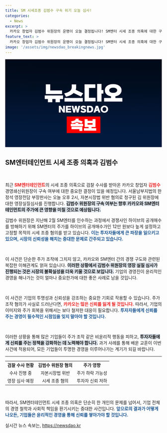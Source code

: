```yaml
---
title: SM 시세조종 김범수 구속 위기 오늘 심사!
categories:
  - News
excerpt: >
  카카오 창업자 김범수 위원장의 운명이 오늘 결정됩니다! SM엔터 시세 조종 의혹에 대한 구속영장 실질심사가 오후 2시 진행되며, 결과에 따라 큰 파장이 예상됩니다.
feature_text: >
  카카오 창업자 김범수 위원장의 운명이 오늘 결정됩니다! SM엔터 시세 조종 의혹에 대한 구속영장 실질심사가 오후 2시 진행되며, 결과에 따라 큰 파장이 예상됩니다.
image: '/assets/img/newsdao_breakingnews.jpg'
---
```


<p><img src="/assets/img/newsdao_breakingnews.jpg" alt="firstkoreanews 속보" /></p>

<h2 data-ke-size="size26">SM엔터테인먼트 시세 조종 의혹과 김범수</h2>

<p data-ke-size="size16">&nbsp;</p>

<p>최근 <b><span style="color: #ee2323;">SM엔터테인먼트</span></b>의 시세 조종 의혹으로 검찰 수사를 받아온 카카오 창업자 <b><span style="color: #ee2323;">김범수</span></b> 경영쇄신위원장이 구속 여부에 대한 중요한 결정이 있을 예정입니다. 서울남부지법의 한정석 영장전담 부장판사는 오늘 오후 2시, 자본시장법 위반 혐의로 청구된 김 위원장에 대한 영장실질심사를 진행합니다. <b><span style="background-color: #21538527;">김범수 위원장의 구속 여부는 향후 카카오와 SM엔터테인먼트의 주가에 큰 영향을 미칠 것으로 예상됩니다.</span></b> </p>

<p>김범수 위원장은 지난해 2월 SM엔터를 인수하는 과정에서 경쟁사인 하이브의 공개매수를 방해하기 위해 SM엔터의 주가를 하이브의 공개매수가인 12만 원보다 높게 설정하고 고정할 목적의 시세 조종 혐의를 받고 있습니다. <b><span style="color: #1a5490;">이는 투자자들에게 큰 파장을 일으키고 있으며, 시장의 신뢰성을 해치는 중대한 문제로 간주되고 있습니다.</span></b> </p>

<p data-ke-size="size16">&nbsp;</p>

<p>이 사건은 단순한 주가 조작에 그치지 않고, 카카오와 SM엔터 간의 경쟁 구도와 관련된 복잡한 이해관계도 얽혀 있습니다. <b><span style="background-color: #21538527;">이러한 상황에서 김범수 위원장의 영장 실질 심사가 진행되는 것은 시장의 불확실성을 더욱 키울 것으로 보입니다.</span></b> 기업의 경영진이 윤리적인 경영을 해나가는 것이 얼마나 중요한가에 대한 좋은 사례로 남을 것입니다. </p>

<p data-ke-size="size16">&nbsp;</p>

<p>이 사건은 기업의 투명성과 신뢰성을 강조하는 중요한 기회로 작용할 수 있습니다. 주가 조작 혐의가 사실로 드러난다면, <b><span style="color: #ee2323;">카카오는 많은 신뢰를 잃게 될 것입니다.</span></b> 따라서, 기업의 이미지와 주가 회복을 위해서는 보다 철저한 대응이 필요합니다. <b><span style="color: #1a5490;">투자자들에게 신뢰를 주는 경영이 필수적인 시점임을 잊지 말아야 할 것입니다.</span></b> </p>

<p data-ke-size="size16">&nbsp;</p> 

<p>이러한 상황을 통해 많은 기업들이 주가 조작 같은 비윤리적 행동을 피하고, <b><span style="background-color: #21538527;">투자자들에게 신뢰를 주는 정책을 강화하는 데 노력해야 합니다.</span></b> 과거 사례를 통해 배운 교훈이 이번 사건에 적용되어, 모든 기업들이 투명한 경영을 이루어나가는 계기가 되길 바랍니다. </p>

<hr>

<table style="width: 100%; border-collapse: collapse;">
    <tr>
        <td style="text-align: center; height: 17px;"><b>검찰 수사 현황</b></td>
        <td style="text-align: center; height: 17px;"><b>김범수 위원장 혐의</b></td>
        <td style="text-align: center; height: 17px;"><b>주가 영향</b></td>
    </tr>
    <tr>
        <td style="text-align: center; height: 17px;">수사 진행 중</td>
        <td style="text-align: center; height: 17px;">자본시장법 위반</td>
        <td style="text-align: center; height: 17px;">주가 하락 가능성</td>
    </tr>
    <tr>
        <td style="text-align: center; height: 17px;">영장 심사 예정</td>
        <td style="text-align: center; height: 17px;">시세 조종 혐의</td>
        <td style="text-align: center; height: 17px;">투자자 신뢰 저하</td>
    </tr>
</table>

<p data-ke-size="size16">&nbsp;</p>

<p>따라서, SM엔터테인먼트 시세 조종 의혹은 단순히 한 개인의 문제를 넘어서, 기업 전체의 경영 철학과 사회적 책임을 환기시키는 중대한 사건입니다. <b><span style="color: #1a5490;">앞으로의 결과가 어떻게 나오든, 기업들은 윤리적인 경영을 통해 신뢰를 쌓아가야 할 것입니다.</span></b></p>
실시간 뉴스 속보는, <a href="https://newsdao.kr" rel="dofollow">https://newsdao.kr</a>


